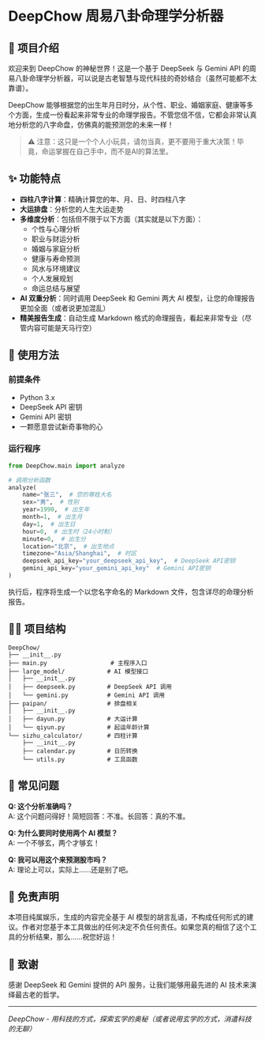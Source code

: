 # DeepChow 周易八卦命理学分析器

## 🔮 项目介绍

欢迎来到 DeepChow 的神秘世界！这是一个基于 DeepSeek 与 Gemini API 的周易八卦命理学分析器，可以说是古老智慧与现代科技的奇妙结合（虽然可能都不太靠谱）。

DeepChow 能够根据您的出生年月日时分，从个性、职业、婚姻家庭、健康等多个方面，生成一份看起来非常专业的命理学报告。不管您信不信，它都会非常认真地分析您的八字命盘，仿佛真的能预测您的未来一样！

> ⚠️ 注意：这只是一个个人小玩具，请勿当真，更不要用于重大决策！毕竟，命运掌握在自己手中，而不是AI的算法里。

## ✨ 功能特点

- **四柱八字计算**：精确计算您的年、月、日、时四柱八字
- **大运排盘**：分析您的人生大运走势
- **多维度分析**：包括但不限于以下方面（其实就是以下方面）：
  - 个性与心理分析
  - 职业与财运分析
  - 婚姻与家庭分析
  - 健康与寿命预测
  - 风水与环境建议
  - 个人发展规划
  - 命运总结与展望
- **AI 双重分析**：同时调用 DeepSeek 和 Gemini 两大 AI 模型，让您的命理报告更加全面（或者说更加混乱）
- **精美报告生成**：自动生成 Markdown 格式的命理报告，看起来非常专业（尽管内容可能是天马行空）

## 🚀 使用方法

### 前提条件

- Python 3.x
- DeepSeek API 密钥
- Gemini API 密钥
- 一颗愿意尝试新奇事物的心


### 运行程序

```python
from DeepChow.main import analyze

# 调用分析函数
analyze(
    name="张三",  # 您的尊姓大名
    sex="男",  # 性别
    year=1990,  # 出生年
    month=1,  # 出生月
    day=1,  # 出生日
    hour=0,  # 出生时（24小时制）
    minute=0,  # 出生分
    location="北京",  # 出生地点
    timezone="Asia/Shanghai",  # 时区
    deepseek_api_key="your_deepseek_api_key",  # DeepSeek API密钥
    gemini_api_key="your_gemini_api_key"  # Gemini API密钥
)
```

执行后，程序将生成一个以您名字命名的 Markdown 文件，包含详尽的命理分析报告。

## 🧙‍♂️ 项目结构

```
DeepChow/
├── __init__.py
├── main.py                  # 主程序入口
├── large_model/            # AI 模型接口
│   ├── __init__.py
│   ├── deepseek.py         # DeepSeek API 调用
│   └── gemini.py           # Gemini API 调用
├── paipan/                 # 排盘相关
│   ├── __init__.py
│   ├── dayun.py            # 大运计算
│   └── qiyun.py            # 起运年龄计算
└── sizhu_calculator/       # 四柱计算
    ├── __init__.py
    ├── calendar.py         # 日历转换
    └── utils.py            # 工具函数
```

## 🤔 常见问题

**Q: 这个分析准确吗？**  
A: 这个问题问得好！简短回答：不准。长回答：真的不准。

**Q: 为什么要同时使用两个 AI 模型？**  
A: 一个不够玄，两个才够玄！

**Q: 我可以用这个来预测股市吗？**  
A: 理论上可以，实际上......还是别了吧。

## 📝 免责声明

本项目纯属娱乐，生成的内容完全基于 AI 模型的胡言乱语，不构成任何形式的建议。作者对您基于本工具做出的任何决定不负任何责任。如果您真的相信了这个工具的分析结果，那么......祝您好运！

## 🙏 致谢

感谢 DeepSeek 和 Gemini 提供的 API 服务，让我们能够用最先进的 AI 技术来演绎最古老的哲学。

---

*DeepChow - 用科技的方式，探索玄学的奥秘（或者说用玄学的方式，消遣科技的无聊）*